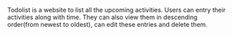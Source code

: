 Todolist is a website to list all the upcoming activities. Users can entry their activities along with time. They can also view them in descending order(from newest to oldest), can edit these entries and delete them.
 
